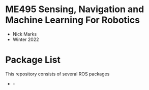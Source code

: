 # ME495 Sensing, Navigation and Machine Learning For Robotics
* Nick Marks
* Winter 2022
# Package List
This repository consists of several ROS packages
- <PACKAGE1> - <one sentence description>
